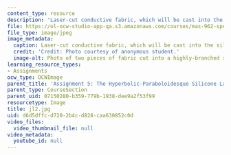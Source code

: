```yaml
---
content_type: resource
description: 'Laser-cut conductive fabric, which will be cast into the silicone. '
file: https://ol-ocw-studio-app-qa.s3.amazonaws.com/courses/mas-962-special-topics-new-textiles-spring-2010/d6d5dffcd7202b4cd828caa630852c0d_jl2.jpg
file_type: image/jpeg
image_metadata:
  caption: Laser-cut conductive fabric, which will be cast into the silicone.
  credit: 'Credit: Photo courtesy of anonymous student.'
  image-alt: Photo of two pieces of fabric cut into a highly-branched shape.
learning_resource_types:
- Assignments
ocw_type: OCWImage
parent_title: 'Assignment 5: The Hyperbolic-Paraboloidesque Silicone Lamp'
parent_type: CourseSection
parent_uid: 07150280-b359-779b-1938-dee9a2f53f99
resourcetype: Image
title: jl2.jpg
uid: d6d5dffc-d720-2b4c-d828-caa630852c0d
video_files:
  video_thumbnail_file: null
video_metadata:
  youtube_id: null
---
```

